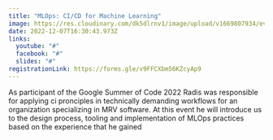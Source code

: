 ```yaml
---
title: "MLOps: CI/CD for Machine Learning"
image: https://res.cloudinary.com/dk5dlrnv1/image/upload/v1669807934/events/fb_post_workshop_mlops_radis_jwyvsv.png
date: 2022-12-07T16:30:43.973Z
links:
  youtube: "#"
  facebook: "#"
  slides: "#"
registrationLink: https://forms.gle/v9FFCXbm56KZcyAp9
---
```

As participant of the Google Summer of Code 2022 Radis was responsible for applying ci pronciples in technically demanding workflows for an organization specializing in MRV software. At this event he will introduce us to the design process, tooling and implementation of MLOps practices based on the experience that he gained